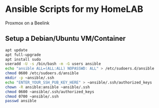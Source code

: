 # Ansible Scripts for my HomeLAB

Proxmox on a Beelink

## Setup a Debian/Ubuntu VM/Container

```bash
apt update
apt full-upgrade
apt install sudo
useradd -U -s /bin/bash -m -G users ansible
echo "ansible ALL=(ALL:ALL) NOPASSWD: ALL" > /etc/sudoers.d/ansible
chmod 0600 /etc/sudoers.d/ansible
mkdir -p ~ansible/.ssh
echo "ENTER_YOUR_SSH_PUB_KEY_HERE" > ~ansible/.ssh/authorized_keys
chown -R ansible:ansible ~ansible/.ssh
chmod 0600 ~ansible/.ssh/authorized_keys
chmod 0700 ~ansible/.ssh
passwd ansible
```
